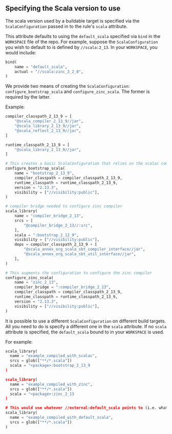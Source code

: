 ## Specifying the Scala version to use

The scala version used by a buildable target is specified via the `ScalaConfiguration` passed in to the rule's `scala` attribute.

This attribute defaults to using the `default_scala` specified via `bind` in the `WORKSPACE` file of the repo. For example, suppose the `ScalaConfiguration` you wish to default to is defined by `//scala:2_13`. In your `WORKSPACE`, you would include:

```python
bind(
    name = "default_scala",
    actual = "//scala:zinc_3_2_0",
)
```

We provide two means of creating the `ScalaConfiguration`: `configure_bootstrap_scala` and `configure_zinc_scala`. The former is required by the latter.

Example:

```python
compiler_classpath_2_13_9 = [
    "@scala_compiler_2_13_9//jar",
    "@scala_library_2_13_9//jar",
    "@scala_reflect_2_13_9//jar",
]

runtime_classpath_2_13_9 = [
    "@scala_library_2_13_9//jar",
]

# This creates a basic ScalaConfiguration that relies on the scalac compiler
configure_bootstrap_scala(
    name = "bootstrap_2_13_9",
    compiler_classpath = compiler_classpath_2_13_9,
    runtime_classpath = runtime_classpath_2_13_9,
    version = "2.13.3",
    visibility = ["//visibility:public"],
)

# compiler bridge needed to configure zinc compiler
scala_library(
    name = "compiler_bridge_2_13",
    srcs = [
        "@compiler_bridge_2_13//:src",
    ],
    scala = ":bootstrap_2_13_9",
    visibility = ["//visibility:public"],
    deps = compiler_classpath_2_13_9 + [
        "@scala_annex_org_scala_sbt_compiler_interface//jar",
        "@scala_annex_org_scala_sbt_util_interface//jar",
    ],
)

# This augments the configuration to configure the zinc compiler
configure_zinc_scala(
    name = "zinc_2_13",
    compiler_bridge = ":compiler_bridge_2_13",
    compiler_classpath = compiler_classpath_2_13_9,
    runtime_classpath = runtime_classpath_2_13_9,
    version = "2.13.3",
    visibility = ["//visibility:public"],
)
```

It is possible to use a different `ScalaConfiguration` on different build targets. All you need to do is specify a different one in the `scala` attribute. If no `scala` attribute is specified, the `default_scala` bound to in your `WORKSPACE` is used.

For example:

```python
scala_library(
  name = "example_compiled_with_scalac",
  srcs = glob(["**/*.scala"])
  scala = "<package>:bootstrap_2_13_9
)

scala_library(
  name = "example_compiled_with_zinc",
  srcs = glob(["**/*.scala"])
  scala = "<package>:zinc_2_13
)

# This would use whatever //external:default_scala points to (i.e. what you bind default_scala to in your WORKSPACE)
scala_library(
  name = "example_compiled_with_default_scala",
  srcs = glob(["**/*.scala"])
)
```
